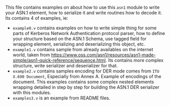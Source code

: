 This file contains examples on about how to use this `asn1` module to write your ASN.1 element, how to serialize it and write routines
how to decode it. Its contains 4 of examples, ie:

- `example0.v` contains examples on how to write simple thing for some parts of Kerberos Network Authentication protocol parser, how to define your structure based on the ASN.1 Schema, use tagged field for wrapping element, serializing and deserializing this object, etc.
- `example1.v` contains sample from already availables on the internet world, taken from https://www.oss.com/asn1/resources/asn1-made-simple/asn1-quick-reference/sequence.html. Its contains more complex structure, write serializer and deserializer for that.
- `example2.v` contains samples encoding for DER mode comes from `ITU X.690 Document`, Especially from Annex A. Example of encodings of the document. This examples contains some complex nested elements wrapping detailed in step by step for building the ASN.1 DER serializer with this modules.
- `examples3.v` is an example from README files.

